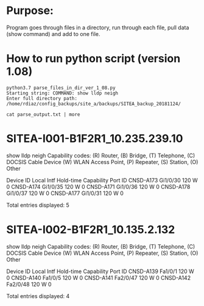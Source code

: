 # Purpose:
Program goes through files in a directory, run through each file, pull data (show command) and add to one file.

# How to run python script (version 1.08)<br/>
    python3.7 parse_files_in_dir_ver_1_08.py
    Starting string: COMMAND: show lldp neigh
    Enter full directory path: /home/rdiaz/config_backups/site_a/backups/SITEA_backup_20181124/
	
    cat parse_output.txt | more
	
SITEA-I001-B1F2R1_10.235.239.10
===============
show lldp neigh
Capability codes:
    (R) Router, (B) Bridge, (T) Telephone, (C) DOCSIS Cable Device
    (W) WLAN Access Point, (P) Repeater, (S) Station, (O) Other

Device ID           Local Intf     Hold-time  Capability      Port ID
CNSD-A173           Gi1/0/30       120        W               0
CNSD-A174           Gi1/0/35       120        W               0
CNSD-A171           Gi1/0/36       120        W               0
CNSD-A178           Gi1/0/37       120        W               0
CNSD-A177           Gi1/0/31       120        W               0

Total entries displayed: 5


SITEA-I002-B1F2R1_10.135.2.132
===============
show lldp neigh
Capability codes:
    (R) Router, (B) Bridge, (T) Telephone, (C) DOCSIS Cable Device
    (W) WLAN Access Point, (P) Repeater, (S) Station, (O) Other

Device ID           Local Intf     Hold-time  Capability      Port ID
CNSD-A139           Fa1/0/1        120        W               0
CNSD-A140           Fa1/0/5        120        W               0
CNSD-A141           Fa2/0/47       120        W               0
CNSD-A142           Fa2/0/48       120        W               0


Total entries displayed: 4


